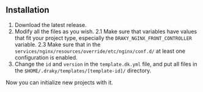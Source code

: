 ## Installation

1. Download the latest release.
2. Modify all the files as you wish.
    2.1 Make sure that variables have values that fit your project type, especially the `DRAKY_NGINX_FRONT_CONTROLLER` variable.
    2.3 Make sure that in the `services/nginx/resources/override/etc/nginx/conf.d/` at least one configuration is enabled.
3. Change the `id` and `version` in the `template.dk.yml` file, and put all files in the `$HOME/.draky/templates/[template-id]/` directory.

Now you can initialize new projects with it.
